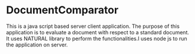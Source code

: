 # DocumentComparator
This is a java script based server client application. The purpose of this application is to evaluate a document with respect to a standard document. It uses NATURAL library to perform the functionalities.I uses node js to run the application on server.
